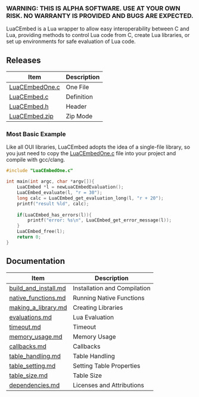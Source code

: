 ### WARNING: THIS IS ALPHA SOFTWARE. USE AT YOUR OWN RISK. NO WARRANTY IS PROVIDED AND BUGS ARE EXPECTED.

LuaCEmbed is a Lua wrapper to allow easy interoperability between C and Lua, providing methods to control Lua code from C, create Lua libraries, or set up environments for safe evaluation of Lua code.

## Releases
| Item | Description |
|------|-------------|
|[LuaCEmbedOne.c](https://github.com/OUIsolutions/LuaCEmbed/releases/download/0.8.3/LuaCEmbedOne.c) |One File|
|[LuaCEmbed.c](https://github.com/OUIsolutions/LuaCEmbed/releases/download/0.8.3/LuaCEmbed.c)| Definition|
|[LuaCEmbed.h](https://github.com/OUIsolutions/LuaCEmbed/releases/download/0.8.3/LuaCEmbed.h)| Header|
|[LuaCEmbed.zip](https://github.com/OUIsolutions/LuaCEmbed/releases/download/0.8.3/LuaCEmbed.zip)| Zip Mode|

### Most Basic Example
Like all OUI libraries, LuaCEmbed adopts the idea of a single-file library, so you just need to copy the [LuaCEmbedOne.c](https://github.com/OUIsolutions/LuaCEmbed/releases/download/0.8.3/LuaCEmbedOne.c) file into your project and compile with gcc/clang.
```c
#include "LuaCEmbedOne.c"

int main(int argc, char *argv[]){
    LuaCEmbed *l = newLuaCEmbedEvaluation();
    LuaCEmbed_evaluate(l, "r = 30");
    long calc = LuaCEmbed_get_evaluation_long(l, "r + 20");
    printf("result %ld", calc);
    
    if(LuaCEmbed_has_errors(l)){
        printf("error: %s\n", LuaCEmbed_get_error_message(l));
    }
    LuaCEmbed_free(l);
    return 0;
}
```

## Documentation

| Item | Description |
|------|-------------|
|[build_and_install.md](/docs/build_and_install.md)| Installation and Compilation |
|[native_functions.md](/docs/native_functions.md)| Running Native Functions |
|[making_a_library.md](/docs/making_a_library.md)| Creating Libraries |
|[evaluations.md](/docs/evaluations.md)| Lua Evaluation |
|[timeout.md](/docs/timeout.md)| Timeout |
|[memory_usage.md](/docs/memory_usage.md)| Memory Usage |
|[callbacks.md](/docs/callbacks.md)| Callbacks |
|[table_handling.md](/docs/table_handling.md)| Table Handling |
|[table_setting.md](/docs/table_setting.md)| Setting Table Properties |
|[table_size.md](/docs/table_size.md)| Table Size |
|[dependencies.md](/docs/dependencies.md)| Licenses and Attributions |